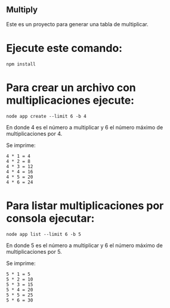

## Multiply 

Este es un proyecto para generar una tabla de multiplicar.

# Ejecute este comando:

```npm install```

# Para crear un archivo con multiplicaciones ejecute:

```node app create --limit 6 -b 4```

En donde 4 es el número a multiplicar y 6 el número máximo de multiplicaciones por 4.

Se imprime:
```
4 * 1 = 4
4 * 2 = 8
4 * 3 = 12
4 * 4 = 16
4 * 5 = 20
4 * 6 = 24
```
# Para listar multiplicaciones por consola ejecutar:
```node app list --limit 6 -b 5```

En donde 5 es el número a multiplicar y 6 el número máximo de multiplicaciones por 5.

Se imprime:
```
5 * 1 = 5
5 * 2 = 10
5 * 3 = 15
5 * 4 = 20
5 * 5 = 25
5 * 6 = 30
```
